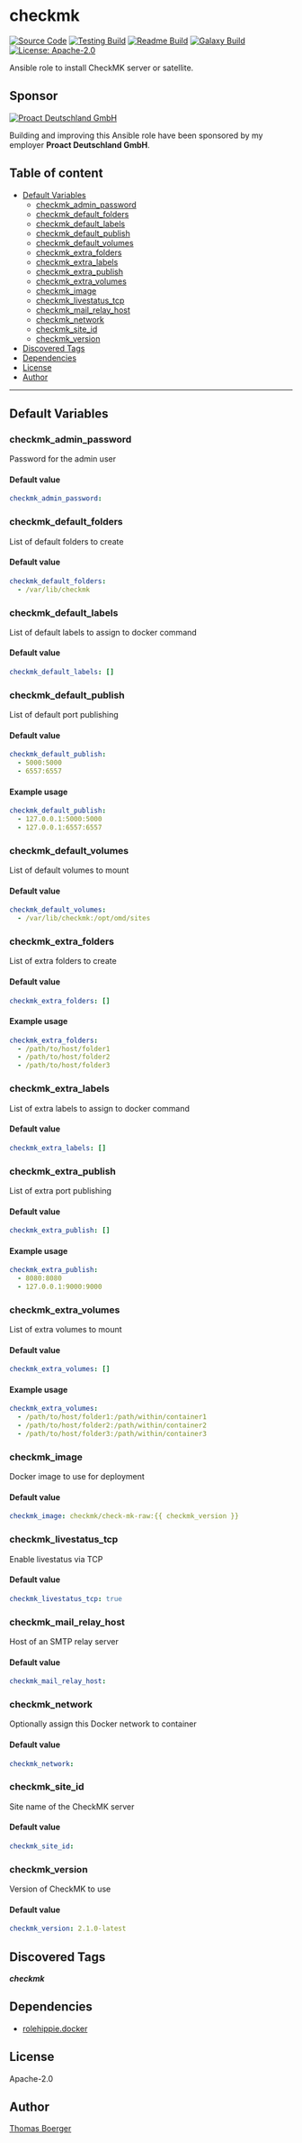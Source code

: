 # checkmk

[![Source Code](https://img.shields.io/badge/github-source%20code-blue?logo=github&logoColor=white)](https://github.com/rolehippie/checkmk) [![Testing Build](https://github.com/rolehippie/checkmk/workflows/testing/badge.svg)](https://github.com/rolehippie/checkmk/actions?query=workflow%3Atesting) [![Readme Build](https://github.com/rolehippie/checkmk/workflows/readme/badge.svg)](https://github.com/rolehippie/checkmk/actions?query=workflow%3Areadme) [![Galaxy Build](https://github.com/rolehippie/checkmk/workflows/galaxy/badge.svg)](https://github.com/rolehippie/checkmk/actions?query=workflow%3Agalaxy) [![License: Apache-2.0](https://img.shields.io/github/license/rolehippie/checkmk)](https://github.com/rolehippie/checkmk/blob/master/LICENSE)

Ansible role to install CheckMK server or satellite.

## Sponsor

[![Proact Deutschland GmbH](https://proact.eu/wp-content/uploads/2020/03/proact-logo.png)](https://proact.eu)

Building and improving this Ansible role have been sponsored by my employer **Proact Deutschland GmbH**.

## Table of content

- [Default Variables](#default-variables)
  - [checkmk_admin_password](#checkmk_admin_password)
  - [checkmk_default_folders](#checkmk_default_folders)
  - [checkmk_default_labels](#checkmk_default_labels)
  - [checkmk_default_publish](#checkmk_default_publish)
  - [checkmk_default_volumes](#checkmk_default_volumes)
  - [checkmk_extra_folders](#checkmk_extra_folders)
  - [checkmk_extra_labels](#checkmk_extra_labels)
  - [checkmk_extra_publish](#checkmk_extra_publish)
  - [checkmk_extra_volumes](#checkmk_extra_volumes)
  - [checkmk_image](#checkmk_image)
  - [checkmk_livestatus_tcp](#checkmk_livestatus_tcp)
  - [checkmk_mail_relay_host](#checkmk_mail_relay_host)
  - [checkmk_network](#checkmk_network)
  - [checkmk_site_id](#checkmk_site_id)
  - [checkmk_version](#checkmk_version)
- [Discovered Tags](#discovered-tags)
- [Dependencies](#dependencies)
- [License](#license)
- [Author](#author)

---

## Default Variables

### checkmk_admin_password

Password for the admin user

#### Default value

```YAML
checkmk_admin_password:
```

### checkmk_default_folders

List of default folders to create

#### Default value

```YAML
checkmk_default_folders:
  - /var/lib/checkmk
```

### checkmk_default_labels

List of default labels to assign to docker command

#### Default value

```YAML
checkmk_default_labels: []
```

### checkmk_default_publish

List of default port publishing

#### Default value

```YAML
checkmk_default_publish:
  - 5000:5000
  - 6557:6557
```

#### Example usage

```YAML
checkmk_default_publish:
  - 127.0.0.1:5000:5000
  - 127.0.0.1:6557:6557
```

### checkmk_default_volumes

List of default volumes to mount

#### Default value

```YAML
checkmk_default_volumes:
  - /var/lib/checkmk:/opt/omd/sites
```

### checkmk_extra_folders

List of extra folders to create

#### Default value

```YAML
checkmk_extra_folders: []
```

#### Example usage

```YAML
checkmk_extra_folders:
  - /path/to/host/folder1
  - /path/to/host/folder2
  - /path/to/host/folder3
```

### checkmk_extra_labels

List of extra labels to assign to docker command

#### Default value

```YAML
checkmk_extra_labels: []
```

### checkmk_extra_publish

List of extra port publishing

#### Default value

```YAML
checkmk_extra_publish: []
```

#### Example usage

```YAML
checkmk_extra_publish:
  - 8080:8080
  - 127.0.0.1:9000:9000
```

### checkmk_extra_volumes

List of extra volumes to mount

#### Default value

```YAML
checkmk_extra_volumes: []
```

#### Example usage

```YAML
checkmk_extra_volumes:
  - /path/to/host/folder1:/path/within/container1
  - /path/to/host/folder2:/path/within/container2
  - /path/to/host/folder3:/path/within/container3
```

### checkmk_image

Docker image to use for deployment

#### Default value

```YAML
checkmk_image: checkmk/check-mk-raw:{{ checkmk_version }}
```

### checkmk_livestatus_tcp

Enable livestatus via TCP

#### Default value

```YAML
checkmk_livestatus_tcp: true
```

### checkmk_mail_relay_host

Host of an SMTP relay server

#### Default value

```YAML
checkmk_mail_relay_host:
```

### checkmk_network

Optionally assign this Docker network to container

#### Default value

```YAML
checkmk_network:
```

### checkmk_site_id

Site name of the CheckMK server

#### Default value

```YAML
checkmk_site_id:
```

### checkmk_version

Version of CheckMK to use

#### Default value

```YAML
checkmk_version: 2.1.0-latest
```

## Discovered Tags

**_checkmk_**


## Dependencies

- [rolehippie.docker](https://github.com/rolehippie/docker)

## License

Apache-2.0

## Author

[Thomas Boerger](https://github.com/tboerger)
